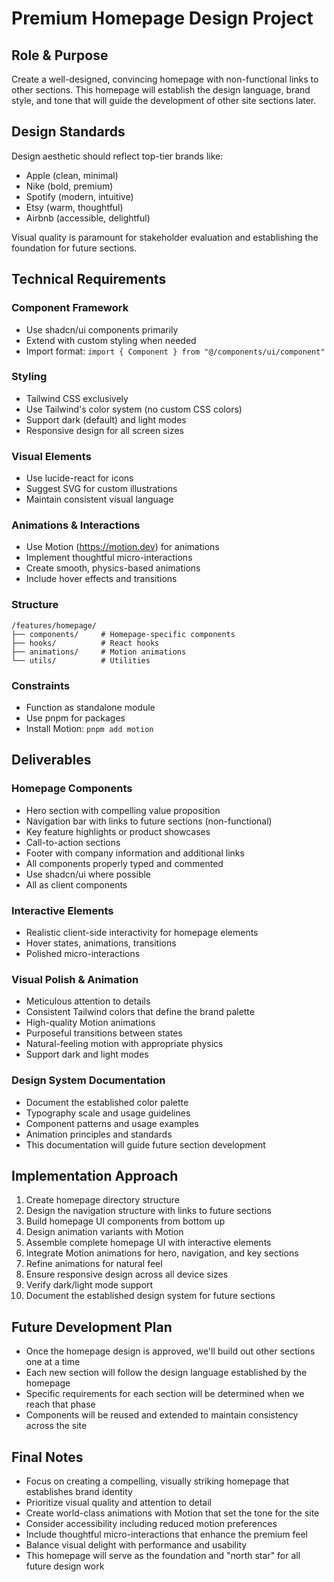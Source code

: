 # Premium Homepage Design Project

## Role & Purpose
Create a well-designed, convincing homepage with non-functional links to other sections. This homepage will establish the design language, brand style, and tone that will guide the development of other site sections later.

## Design Standards
Design aesthetic should reflect top-tier brands like:
- Apple (clean, minimal)
- Nike (bold, premium)
- Spotify (modern, intuitive)
- Etsy (warm, thoughtful)
- Airbnb (accessible, delightful)

Visual quality is paramount for stakeholder evaluation and establishing the foundation for future sections.

## Technical Requirements

### Component Framework
- Use shadcn/ui components primarily
- Extend with custom styling when needed
- Import format: `import { Component } from "@/components/ui/component"`

### Styling
- Tailwind CSS exclusively
- Use Tailwind's color system (no custom CSS colors)
- Support dark (default) and light modes
- Responsive design for all screen sizes

### Visual Elements
- Use lucide-react for icons
- Suggest SVG for custom illustrations
- Maintain consistent visual language

### Animations & Interactions
- Use Motion (https://motion.dev) for animations
- Implement thoughtful micro-interactions
- Create smooth, physics-based animations
- Include hover effects and transitions

### Structure
```
/features/homepage/
├── components/     # Homepage-specific components
├── hooks/          # React hooks
├── animations/     # Motion animations
└── utils/          # Utilities
```

### Constraints
- Function as standalone module
- Use pnpm for packages
- Install Motion: `pnpm add motion`

## Deliverables

### Homepage Components
- Hero section with compelling value proposition
- Navigation bar with links to future sections (non-functional)
- Key feature highlights or product showcases
- Call-to-action sections
- Footer with company information and additional links
- All components properly typed and commented
- Use shadcn/ui where possible
- All as client components

### Interactive Elements
- Realistic client-side interactivity for homepage elements
- Hover states, animations, transitions
- Polished micro-interactions

### Visual Polish & Animation
- Meticulous attention to details
- Consistent Tailwind colors that define the brand palette
- High-quality Motion animations
- Purposeful transitions between states
- Natural-feeling motion with appropriate physics
- Support dark and light modes

### Design System Documentation
- Document the established color palette
- Typography scale and usage guidelines
- Component patterns and usage examples
- Animation principles and standards
- This documentation will guide future section development

## Implementation Approach
1. Create homepage directory structure
2. Design the navigation structure with links to future sections
3. Build homepage UI components from bottom up
4. Design animation variants with Motion
5. Assemble complete homepage UI with interactive elements
6. Integrate Motion animations for hero, navigation, and key sections
7. Refine animations for natural feel
8. Ensure responsive design across all device sizes
9. Verify dark/light mode support
10. Document the established design system for future sections

## Future Development Plan
- Once the homepage design is approved, we'll build out other sections one at a time
- Each new section will follow the design language established by the homepage
- Specific requirements for each section will be determined when we reach that phase
- Components will be reused and extended to maintain consistency across the site

## Final Notes
- Focus on creating a compelling, visually striking homepage that establishes brand identity
- Prioritize visual quality and attention to detail
- Create world-class animations with Motion that set the tone for the site
- Consider accessibility including reduced motion preferences
- Include thoughtful micro-interactions that enhance the premium feel
- Balance visual delight with performance and usability
- This homepage will serve as the foundation and "north star" for all future design work